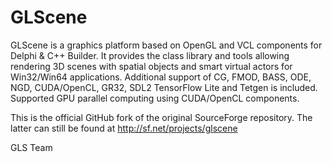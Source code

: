 # GLScene
GLScene is a graphics platform based on OpenGL and VCL components for Delphi & C++ Builder. 
It provides the class library and tools allowing rendering 3D scenes with spatial objects 
and smart virtual actors for Win32/Win64 applications. 
Additional support of CG, FMOD, BASS, ODE, NGD, CUDA/OpenCL, GR32, SDL2 
TensorFlow Lite and Tetgen is included.
Supported GPU parallel computing using CUDA/OpenCL components. 

This is the official GitHub fork of the original SourceForge repository. 
The latter can still be found at http://sf.net/projects/glscene

GLS Team
